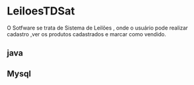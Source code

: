 <h1>LeiloesTDSat</h1>
<p>O Sotfware se trata de Sistema de Leilões , onde o usuário pode realizar cadastro ,ver os produtos cadastrados e marcar como vendido.</p>
<h2>java</h2>
<h2>Mysql</h2>
